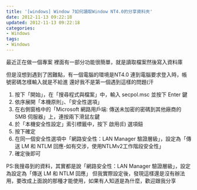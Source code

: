 ```yaml
---
title: '[windows] Window 7如何讀取Window NT4.0的分享資料夾'
date: 2012-11-13 09:22:18
updated: 2012-11-13 09:22:18
categories:
- Windows
tags:
- Windows
---
```

最近正在做一個專案
裡面有一部分功能很簡單，就是讀取檔案然後寫入資料庫

<!--more-->

但是沒想到遇到了困難點，有一個電腦的環境是NT4.0
連到電腦要求登入時，帳號密碼怎樣輸入就是不給進
還好我不是第一個遇到這樣的問題(汗

1. 按下「開始」，在「搜尋程式與檔案」中，輸入 secpol.msc 並按下 Enter 鍵
2. 依序展開「本機原則」、「安全性選項」
3. 在右側窗格中的「Microsoft 網路用戶端: 傳送未加密的密碼到其他廠商的 SMB 伺服器」上，連按兩下滑鼠左鍵
4. 於「本機安全性設定」索引標籤中，按下 啟用(E) 選項鈕
5. 按下確定
6. 在同一個安全性選項中「網路安全性：LAN Manager 驗證層級」，設定為「傳送 LM 和 NTLM 回應-如有交涉，使用NTLMv2工作階段安全性」
7. 確定後即可

PS:我搜尋到的資料，其實都是說「網路安全性：LAN Manager 驗證層級」，設定為設定為「傳送 LM 和 NTLM 回應」
但我實際設定後，發現這樣還是沒有辦法用，要改成上面說的那種才能使用，如果有人知道是為什麼，歡迎跟我分享
